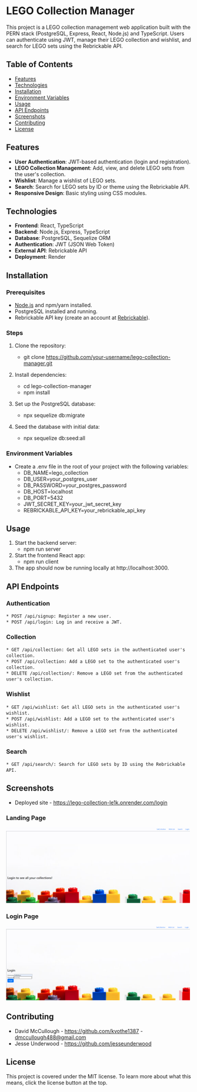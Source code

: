 # LEGO Collection Manager

This project is a LEGO collection management web application built with the PERN stack (PostgreSQL, Express, React, Node.js) and TypeScript. Users can authenticate using JWT, manage their LEGO collection and wishlist, and search for LEGO sets using the Rebrickable API.

## Table of Contents

- [Features](#features)
- [Technologies](#technologies)
- [Installation](#installation)
- [Environment Variables](#environment-variables)
- [Usage](#usage)
- [API Endpoints](#api-endpoints)
- [Screenshots](#screenshots)
- [Contributing](#contributing)
- [License](#license)

## Features

- **User Authentication**: JWT-based authentication (login and registration).
- **LEGO Collection Management**: Add, view, and delete LEGO sets from the user's collection.
- **Wishlist**: Manage a wishlist of LEGO sets.
- **Search**: Search for LEGO sets by ID or theme using the Rebrickable API.
- **Responsive Design**: Basic styling using CSS modules.

## Technologies

- **Frontend**: React, TypeScript
- **Backend**: Node.js, Express, TypeScript
- **Database**: PostgreSQL, Sequelize ORM
- **Authentication**: JWT (JSON Web Token)
- **External API**: Rebrickable API
- **Deployment**: Render

## Installation

### Prerequisites

- [Node.js](https://nodejs.org/) and npm/yarn installed.
- PostgreSQL installed and running.
- Rebrickable API key (create an account at [Rebrickable](https://rebrickable.com/)).

### Steps

1. Clone the repository:
    * git clone https://github.com/your-username/lego-collection-manager.git

2. Install dependencies:
    * cd lego-collection-manager
    * npm install

3. Set up the PostgreSQL database:
    * npx sequelize db:migrate

4. Seed the database with initial data:
    * npx sequelize db:seed:all

### Environment Variables
  * Create a .env file in the root of your project with the following variables:
     * DB_NAME=lego_collection
     * DB_USER=your_postgres_user
     * DB_PASSWORD=your_postgres_password
     * DB_HOST=localhost
     * DB_PORT=5432
     * JWT_SECRET_KEY=your_jwt_secret_key
     * REBRICKABLE_API_KEY=your_rebrickable_api_key

## Usage

  1. Start the backend server:
      * npm run server
  2. Start the frontend React app:
      * npm run client
  3. The app should now be running locally at http://localhost:3000.

## API Endpoints

  ### Authentication
    * POST /api/signup: Register a new user.
    * POST /api/login: Log in and receive a JWT.
  ### Collection
    * GET /api/collection: Get all LEGO sets in the authenticated user's collection.
    * POST /api/collection: Add a LEGO set to the authenticated user's collection.
    * DELETE /api/collection/: Remove a LEGO set from the authenticated user's collection.
  ### Wishlist
    * GET /api/wishlist: Get all LEGO sets in the authenticated user's wishlist.
    * POST /api/wishlist: Add a LEGO set to the authenticated user's wishlist.
    * DELETE /api/wishlist/: Remove a LEGO set from the authenticated user's wishlist.
  ### Search
    * GET /api/search/: Search for LEGO sets by ID using the Rebrickable API.

## Screenshots
  * Deployed site - https://lego-collection-le1k.onrender.com/login

  ### Landing Page
  <img src="server\src\Assets\screenshots\LandingPage.png" alt="Landing Page" width="500"/>

  ### Login Page
  <img src="server\src\Assets\screenshots\LoginPage.png" alt="Login Page" width="500"/>


## Contributing
  * David McCullough - https://github.com/kvothe1387 - dmccullough488@gmail.com
  * Jesse Underwood - https://github.com/jesseunderwood

## License 
  This project is covered under the MIT license. To learn more about what this means, click the license button at the top.
